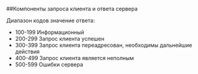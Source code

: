 ##Компоненты запроса клиента и ответа сервера

Диапазон кодов значение ответа:

- 100-199 Информационный
- 200-299 Запрос клиента успешен
- 300-399 Запрос клиента переадресован, необходимы дальнейшие действия
- 400-499 Запрос клиента является неполным
- 500-599 Ошибки сервера


